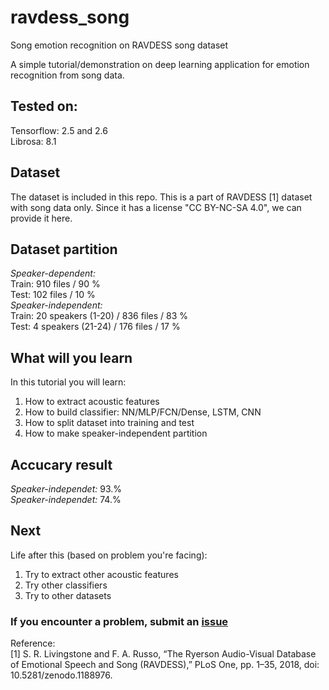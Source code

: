 # ravdess_song
Song emotion recognition on RAVDESS song dataset   

A simple tutorial/demonstration on deep learning application for emotion recognition from song data.  

## Tested on:  
Tensorflow:  2.5 and 2.6  
Librosa: 8.1  

## Dataset 
The dataset is included in this repo. This is a part of RAVDESS [1] dataset with song data only.
Since it has a license "CC BY-NC-SA 4.0", we can provide it here.

## Dataset partition
*Speaker-dependent:*    
Train: 910 files / 90 %   
Test: 102 files / 10 %    
*Speaker-independent:*  
Train: 20 speakers (1-20) / 836 files /  83 %  
Test: 4 speakers (21-24) / 176 files / 17 %   

## What will you learn
In this tutorial you will learn:  
1. How to extract acoustic features  
2. How to build classifier: NN/MLP/FCN/Dense, LSTM, CNN  
3. How to split dataset into training and test  
4. How to make speaker-independent partition  

## Accucary result  
*Speaker-independet:* 93.%  
*Speaker-independet:* 74.%  

## Next
Life after this (based on problem you're facing):    
1. Try to extract other acoustic features
2. Try other classifiers
3. Try to other datasets

### If you encounter a problem, submit an [issue](https://github.com/bagustris/ravdess_song/issues)

Reference:  
[1] S. R. Livingstone and F. A. Russo, “The Ryerson Audio-Visual Database of Emotional Speech and Song (RAVDESS),” PLoS One, pp. 1–35, 2018, doi: 10.5281/zenodo.1188976.
